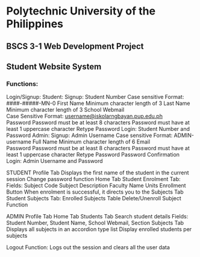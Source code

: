 # Polytechnic University of the Philippines
## BSCS 3-1 Web Development Project

## Student Website System
### Functions:
Login/Signup:
    Student:
        Signup:
            Student Number
                Case sensitive Format: ####-#####-MN-0 
            First Name
                Minimum character length of 3
            Last Name    
                Minimum character length of 3
            School Webmail     
                Case Sensitive Format: username@iskolarngbayan.pup.edu.ph      
            Password
                Password must be at least 8 characters
                Password must have at least 1 uppercase character
            Retype Password
        Login:
            Student Number and Password
    Admin:
        Signup:
            Admin Username
                Case sensitive Format: ADMIN-username
            Full Name
                Minimum character length of 6
            Email     
            Password
                Password must be at least 8 characters
                Password must have at least 1 uppercase character
            Retype Password
                Password Confirmation
        Login:
            Admin Username and Password

STUDENT
    Profile Tab
        Displays the first name of the student in the current session
        Change password function
    Home Tab
    Student Enrolment Tab:
        Fields:
            Subject Code
            Subject Description
            Faculty Name
            Units
        Enrollment Button
            When enrolment is successful, it directs you to the Subjects Tab
    Student Subjects Tab:
        Enrolled Subjects Table
        Delete/Unenroll Subject Function

ADMIN
    Profile Tab
    Home Tab
    Students Tab
        Search student details
            Fields: Student Number, Student Name, School Webmail, Section
    Subjects Tab
        Displays all subjects in an accordion type list
        Display enrolled students per subjects

Logout Function:
    Logs out the session and clears all the user data




    
